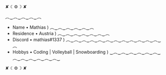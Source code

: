 ✘ ☾⚙️☽ ✘


︵‿︵‿︵‿︵‿︵
- Name • Mathias  )
︵‿︵‿︵‿︵‿︵‿︵
- Residence • Austria )
︵‿︵‿︵‿︵‿︵‿︵‿︵
- Discord • mathias#1337 )
︵‿︵‿︵‿︵‿︵‿︵‿︵‿︵‿︵‿︵‿︵‿︵‿︵
- Hobbys • Coding | Volleyball | Snowboarding  )
‿︵‿︵‿︵‿︵‿︵‿︵‿︵‿︵‿︵‿︵‿︵‿︵‿

✘ ☾⚙️☽ ✘
